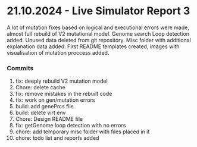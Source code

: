 <h1>21.10.2024 - Live Simulator Report 3</h1>

<p>
    A lot of mutation fixes based on logical and executional errors were made, almost full rebuild of V2 mutational model. Genome search Loop detection added. Unused data deleted from git repository. Misc folder with additional explanation data added. First README templates created, images with visualisation of mutation proccess added.
</p>

<h3>Commits</h3>
<ol>
    <li>fix: deeply rebuild V2 mutation model</li>
    <li>Chore: delete cache</li>
    <li>fix: remove mistakes in the rebuilt code</li>
    <li>fix: work on gen/mutation errors</li>
    <li>build: add genePrcs file</li>
    <li>build: delete virt env</li>
    <li>Chore: Design README file</li>
    <li>fix: getGenome loop detection with no errors</li>
    <li>chore: add temporary misc folder with files placed in it</li>
    <li>chore: todo list and reports added</li>
</ol>